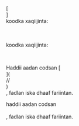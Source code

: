 [<br host>]<br action>koodka xaqiijinta:<br code>

<br url><br action>koodka xaqiijinta:

<br code>

Haddii aadan codsan [<br host>](<br protocol>//<br host>)<br action>, fadlan iska dhaaf fariintan.

haddii aadan codsan<br url><br action>, fadlan iska dhaaf fariintan.
